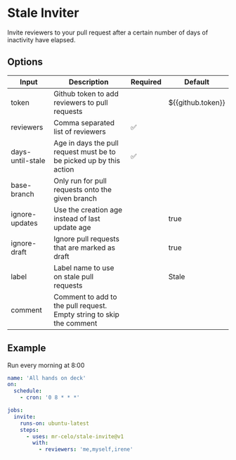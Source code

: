 # Stale Inviter

Invite reviewers to your pull request after a certain number of days of inactivity have elapsed.

## Options

| Input            | Description                                                          | Required | Default           |
|------------------|----------------------------------------------------------------------|----------|-------------------|
| token            | Github token to add reviewers to pull requests                       |          | ${{github.token}} |
| reviewers        | Comma separated list of reviewers                                    | ✅       |                   |
| days-until-stale | Age in days the pull request must be to be picked up by this action  | ✅       |                   |
| base-branch      | Only run for pull requests onto the given branch                     |          |                   |
| ignore-updates   | Use the creation age instead of last update age                      |          | true              |
| ignore-draft     | Ignore pull requests that are marked as draft                        |          | true              |
| label            | Label name to use on stale pull requests                             |          | Stale             |
| comment          | Comment to add to the pull request. Empty string to skip the comment |          |                   |

## Example

Run every morning at 8:00
```yaml
name: 'All hands on deck'
on:
  schedule:
    - cron: '0 8 * * *'

jobs:
  invite:
    runs-on: ubuntu-latest
    steps:
      - uses: mr-celo/stale-invite@v1
        with:
          - reviewers: 'me,myself,irene'

```
